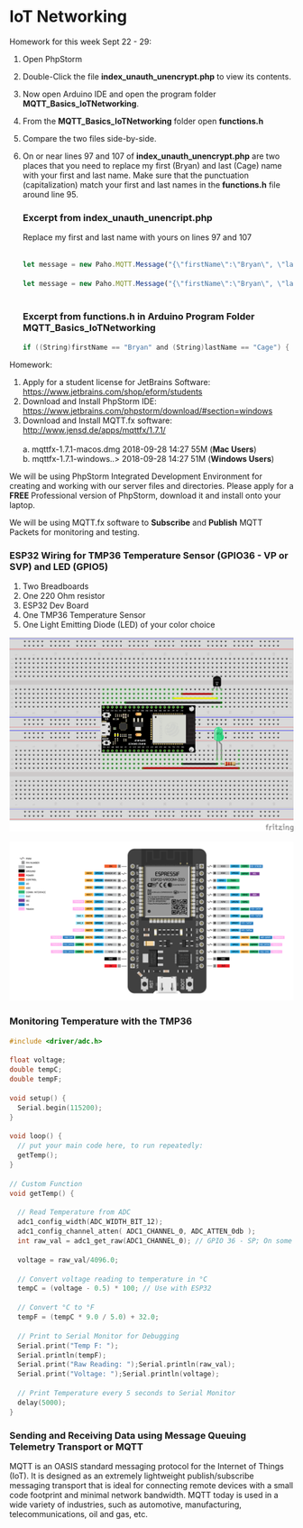# IoT Networking

Homework for this week Sept 22 - 29:
1. Open PhpStorm
2. Double-Click the file **index_unauth_unencrypt.php** to view its contents.
3. Now open Arduino IDE and open the program folder **MQTT_Basics_IoTNetworking**.
4. From the **MQTT_Basics_IoTNetworking** folder open **functions.h**
5. Compare the two files side-by-side.
6. On or near lines 97 and 107 of **index_unauth_unencrypt.php** are two places that you need to 
   replace my first (Bryan) and last (Cage) name with your first and last name. Make sure that the 
   punctuation (capitalization) match your first and last names in the **functions.h** file around 
   line 95.
   
   ### Excerpt from index_unauth_unencript.php 
   Replace my first and last name with yours on lines 97 and 107
   
   ```javascript

   let message = new Paho.MQTT.Message("{\"firstName\":\"Bryan\", \"lastName\":\"Cage\", \"message\":true}");
               
   let message = new Paho.MQTT.Message("{\"firstName\":\"Bryan\", \"lastName\":\"Cage\", \"message\":false}");
               
    ```
   ### Excerpt from functions.h in Arduino Program Folder MQTT_Basics_IoTNetworking
   ```c
   if ((String)firstName == "Bryan" and (String)lastName == "Cage") {
   ```


Homework:
1. Apply for a student license for JetBrains Software: https://www.jetbrains.com/shop/eform/students
2. Download and Install PhpStorm IDE: https://www.jetbrains.com/phpstorm/download/#section=windows
3. Download and Install MQTT.fx software: http://www.jensd.de/apps/mqttfx/1.7.1/</br></br>
   a. mqttfx-1.7.1-macos.dmg  2018-09-28 14:27   55M  (**Mac Users**)</br>
   b. mqttfx-1.7.1-windows..> 2018-09-28 14:27   51M  (**Windows Users**)</br>

We will be using PhpStorm Integrated Development Environment for creating and working with our server files and directories. Please apply for a **FREE** Professional version of PhpStorm, download it and install onto your laptop.

We will be using MQTT.fx software to **Subscribe** and **Publish** MQTT Packets for monitoring and testing.

### ESP32 Wiring for TMP36 Temperature Sensor (GPIO36 - VP or SVP) and LED (GPIO5)

1. Two Breadboards
2. One 220 Ohm resistor
3. ESP32 Dev Board
4. One TMP36 Temperature Sensor
5. One Light Emitting Diode (LED) of your color choice

![Wiring](images/IotNetworkingWiring_GPIO36_for_TMP.png)

<img src="images/ESP32_WROOM_32D_Pinouts.svg"/>

### Monitoring Temperature with the TMP36
```c
#include <driver/adc.h>

float voltage;
double tempC;
double tempF;

void setup() {
  Serial.begin(115200);
}

void loop() {
  // put your main code here, to run repeatedly:
  getTemp();
}

// Custom Function
void getTemp() {

  // Read Temperature from ADC
  adc1_config_width(ADC_WIDTH_BIT_12);
  adc1_config_channel_atten( ADC1_CHANNEL_0, ADC_ATTEN_0db );
  int raw_val = adc1_get_raw(ADC1_CHANNEL_0); // GPIO 36 - SP; On some boards it is screen printed SVP
  
  voltage = raw_val/4096.0;

  // Convert voltage reading to temperature in °C
  tempC = (voltage - 0.5) * 100; // Use with ESP32
  
  // Convert °C to °F
  tempF = (tempC * 9.0 / 5.0) + 32.0;

  // Print to Serial Monitor for Debugging
  Serial.print("Temp F: ");
  Serial.println(tempF);
  Serial.print("Raw Reading: ");Serial.println(raw_val);
  Serial.print("Voltage: ");Serial.println(voltage);

  // Print Temperature every 5 seconds to Serial Monitor
  delay(5000);
}
```

### Sending and Receiving Data using Message Queuing Telemetry Transport or MQTT

MQTT is an OASIS standard messaging protocol for the Internet of Things (IoT). It is designed as an extremely lightweight publish/subscribe messaging transport that is ideal for connecting remote devices with a small code footprint and minimal network bandwidth. MQTT today is used in a wide variety of industries, such as automotive, manufacturing, telecommunications, oil and gas, etc. 
